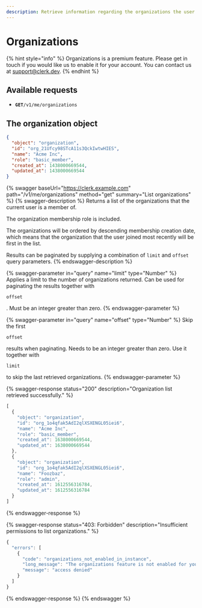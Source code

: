 ```yaml
---
description: Retrieve information regarding the organizations the user is a member of.
---
```


# Organizations

{% hint style="info" %}
Organizations is a premium feature. Please get in touch if you would like us to enable it for your account. You can contact us at [support@clerk.dev](mailto:support@clerk.dev).
{% endhint %}

## Available requests

* **`GET`**`/v1/me/organizations`

## The organization object

```json
{
  "object": "organization",
  "id": "org_21Ufcy98STcA11s3QckIwtwHIES",
  "name": "Acme Inc",
  "role": "basic_member",
  "created_at": 1438000669544,
  "updated_at": 1438000669544
}
```

{% swagger baseUrl="https://clerk.example.com" path="/v1/me/organizations" method="get" summary="List organizations" %}
{% swagger-description %}
Returns a list of the organizations that the current user is a member of.&#x20;

The organization membership role is included.

The organizations will be ordered by descending membership creation date, which means that the organization that the user joined most recently will be first in the list.

Results can be paginated by supplying a combination of `limit` and `offset` query parameters.
{% endswagger-description %}

{% swagger-parameter in="query" name="limit" type="Number" %}
Applies a limit to the number of organizations returned. Can be used for paginating the results together with 

`offset`

. Must be an integer greater than zero.
{% endswagger-parameter %}

{% swagger-parameter in="query" name="offset" type="Number" %}
Skip the first 

`offset`

 results when paginating. Needs to be an integer greater than zero. Use it together with 

`limit`

 to skip the last retrieved organizations.
{% endswagger-parameter %}

{% swagger-response status="200" description="Organization list retrieved successfully." %}
```javascript
[
  {
    "object": "organization",
    "id": "org_1o4qfak5AdI2qlXSXENGL05iei6",
    "name": "Acme Inc",
    "role": "basic_member",
    "created_at": 1638000669544,
    "updated_at": 1638000669544
  },
  {
    "object": "organization",
    "id": "org_1o4qfak5AdI2qlXSXENGL05iei6",
    "name": "Foozbaz",
    "role": "admin",
    "created_at": 1612556316784,
    "updated_at": 1612556316784
  }
]
```
{% endswagger-response %}

{% swagger-response status="403: Forbidden" description="Insufficient permissions to list organizations." %}
```javascript
{
  "errors": [
    {
      "code": "organizations_not_enabled_in_instance",
      "long_message": "The organizations feature is not enabled for your instance. If you want to try it out, contact us at support@clerk.dev.",
      "message": "access denied"
    }
  ]
}
```
{% endswagger-response %}
{% endswagger %}
